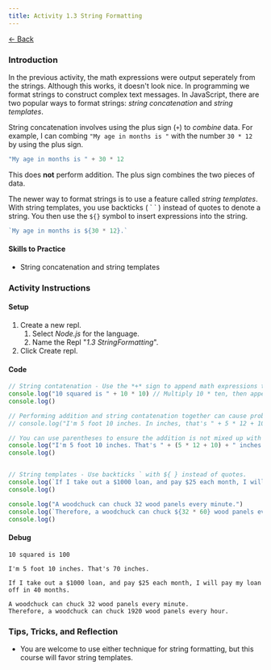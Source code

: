 ```yaml
---
title: Activity 1.3 String Formatting
---
```


[← Back](/activities/javascript/)

### Introduction
In the previous activity, the math expressions were output seperately from the strings. Although this works, it doesn't look nice. In programming we format strings to construct complex text messages. In JavaScript, there are two popular ways to format strings: *string concatenation* and *string templates*.

String concatenation involves using the plus sign (`+`) to *combine* data. For example, I can combing `"My age in months is "` with the number `30 * 12` by using the plus sign.

```js
"My age in months is " + 30 * 12
```

This does **not** perform addition. The plus sign combines the two pieces of data.

The newer way to format strings is to use a feature called *string templates*. With string templates, you use backticks ( \` \` ) instead of quotes to denote a string. You then use the `${}` symbol to insert expressions into the string.

```js
`My age in months is ${30 * 12}.`
```

#### Skills to Practice
- String concatenation and string templates

### Activity Instructions

#### Setup
1. Create a new repl.
    1. Select *Node.js* for the language.
    2. Name the Repl "*1.3 StringFormatting*".
2. Click Create repl.

#### Code
```js
// String contatenation - Use the *+* sign to append math expressions to strings
console.log("10 squared is " + 10 * 10) // Multiply 10 * ten, then append it to the string.
console.log()

// Performing addition and string contatenation together can cause problems.
// console.log("I'm 5 foot 10 inches. In inches, that's " + 5 * 12 + 10 + " inches.")

// You can use parentheses to ensure the addition is not mixed up with concatenation.
console.log("I'm 5 foot 10 inches. That's " + (5 * 12 + 10) + " inches.")
console.log()


// String templates - Use backticks ` with ${ } instead of quotes.
console.log(`If I take out a $1000 loan, and pay $25 each month, I will pay my loan off in ${1000 / 25} months.`)
console.log()

console.log("A woodchuck can chuck 32 wood panels every minute.")
console.log(`Therefore, a woodchuck can chuck ${32 * 60} wood panels every hour.`)
console.log()
```

#### Debug
```shell
10 squared is 100

I'm 5 foot 10 inches. That's 70 inches.

If I take out a $1000 loan, and pay $25 each month, I will pay my loan off in 40 months.

A woodchuck can chuck 32 wood panels every minute.
Therefore, a woodchuck can chuck 1920 wood panels every hour.
```

### Tips, Tricks, and Reflection

- You are welcome to use either technique for string formatting, but this course will favor string templates.